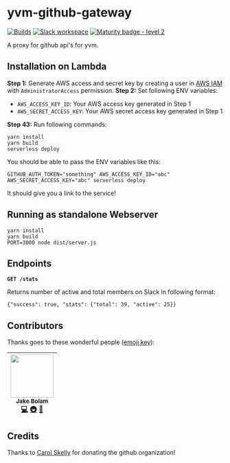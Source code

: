 # yvm-github-gateway
[![Builds](https://img.shields.io/circleci/project/github/tophat/yvm-github-gateway/master.svg)](https://circleci.com/gh/tophat/yvm-github-gateway)
[![Slack workspace](https://slackinvite.dev.tophat.com/badge.svg)](https://opensource.tophat.com/slack)
[![Maturity badge - level 2](https://img.shields.io/badge/Maturity-Level%202%20--%20First%20Release-yellowgreen.svg)](https://github.com/tophat/getting-started/blob/master/scorecard.md)

A proxy for github api's for yvm.

## Installation on Lambda

**Step 1:** Generate AWS access and secret key by creating a user in [AWS IAM](https://console.aws.amazon.com/iam/home) with `AdministratorAccess` permission.
**Step 2:** Set following ENV variables:
- `AWS_ACCESS_KEY_ID`: Your AWS access key generated in Step 1
- `AWS_SECRET_ACCESS_KEY`: Your AWS secret access key generated in Step 1

**Step 43:** Run following commands:

```
yarn install
yarn build
serverless deploy
```

You should be able to pass the ENV variables like this:

```
GITHUB_AUTH_TOKEN="something" AWS_ACCESS_KEY_ID="abc" AWS_SECRET_ACCESS_KEY="abc" serverless deploy
```

It should give you a link to the service!

## Running as standalone Webserver

```
yarn install
yarn build
PORT=3000 node dist/server.js
```

## Endpoints


**`GET /stats`**

Returns number of active and total members on Slack in following format:

```{"success": true, "stats": {"total": 39, "active": 25}}```


## Contributors

Thanks goes to these wonderful people ([emoji key](https://github.com/kentcdodds/all-contributors#emoji-key)):

<!-- ALL-CONTRIBUTORS-LIST:START - Do not remove or modify this section -->
<!-- prettier-ignore -->
| [<img src="https://avatars2.githubusercontent.com/u/3534236?v=4" width="100px;"/><br /><sub><b>Jake Bolam</b></sub>](https://jakebolam.com)<br />[💻](https://github.com/tophat/serverless-slack-invite/commits?author=jakebolam "Code") [🚇](#infra-jakebolam "Infrastructure (Hosting, Build-Tools, etc)") [📖](https://github.com/tophat/serverless-slack-invite/commits?author=jakebolam "Documentation") |
| :---: |
<!-- ALL-CONTRIBUTORS-LIST:END -->

## Credits
Thanks to [Carol Skelly](https://github.com/iatek) for donating the github organization!
